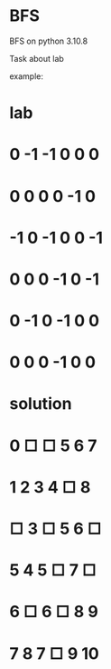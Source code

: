 # BFS
BFS on python 3.10.8

Task about lab

example:
# lab
# 0 -1 -1 0 0 0
# 0 0 0 0 -1 0
# -1 0 -1 0 0 -1
# 0 0 0 -1 0 -1
# 0 -1 0 -1 0 0
# 0 0 0 -1 0 0

# solution
# 0 □ □ 5 6 7
# 1 2 3 4 □ 8
# □ 3 □ 5 6 □
# 5 4 5 □ 7 □
# 6 □ 6 □ 8 9
# 7 8 7 □ 9 10

